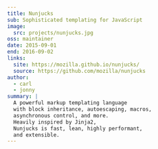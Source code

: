 ```yaml
---
title: Nunjucks
sub: Sophisticated templating for JavaScript
image:
  src: projects/nunjucks.jpg
oss: maintainer
date: 2015-09-01
end: 2016-09-02
links:
  site: https://mozilla.github.io/nunjucks/
  source: https://github.com/mozilla/nunjucks
author:
  - carl
  - jonny
summary: |
  A powerful markup templating language
  with block inheritance, autoescaping, macros,
  asynchronous control, and more.
  Heavily inspired by Jinja2,
  Nunjucks is fast, lean, highly performant,
  and extensible.
---
```

